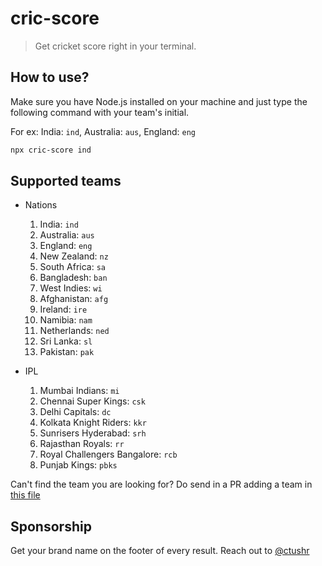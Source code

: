 # cric-score

> Get cricket score right in your terminal.

## How to use?

Make sure you have Node.js installed on your machine and just type the
following command with your team's initial.

For ex: India: `ind`, Australia: `aus`, England: `eng`

```bash
npx cric-score ind
```

## Supported teams

- Nations

  1. India: `ind`
  2. Australia: `aus`
  3. England: `eng`
  4. New Zealand: `nz`
  5. South Africa: `sa`
  6. Bangladesh: `ban`
  7. West Indies: `wi`
  8. Afghanistan: `afg`
  9. Ireland: `ire`
  10. Namibia: `nam`
  11. Netherlands: `ned`
  12. Sri Lanka: `sl`
  13. Pakistan: `pak`

- IPL
  1. Mumbai Indians: `mi`
  2. Chennai Super Kings: `csk`
  3. Delhi Capitals: `dc`
  4. Kolkata Knight Riders: `kkr`
  5. Sunrisers Hyderabad: `srh`
  6. Rajasthan Royals: `rr`
  7. Royal Challengers Bangalore: `rcb`
  8. Punjab Kings: `pbks`

Can't find the team you are looking for?
Do send in a PR adding a team in [this file](https://github.com/chtushar/cric-score/blob/main/data/data.go)

## Sponsorship

Get your brand name on the footer of every result. Reach out to [@ctushr](https://twitter,com/ctushr)
